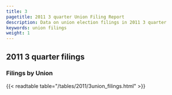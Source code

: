 ```yaml
---
title: 3
pagetitle: 2011 3 quarter Union Filing Report
description: Data on union election filings in 2011 3 quarter 
keywords: union filings
weight: 1
---
```


## 2011 3 quarter filings

### Filings by Union
{{< readtable table="/tables/2011/3union_filings.html" >}}

